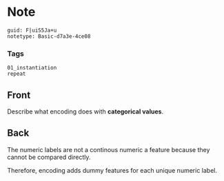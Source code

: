 # Note
```
guid: F|uiS5Ja+u
notetype: Basic-d7a3e-4ce08
```

### Tags
```
01_instantiation
repeat
```

## Front
Describe what encoding does with <b>categorical values</b>.

## Back
The numeric labels are not a continous numeric a feature because
they cannot be compared directly.
<div>
  Therefore, encoding adds dummy features for each unique numeric
  label.
</div>
